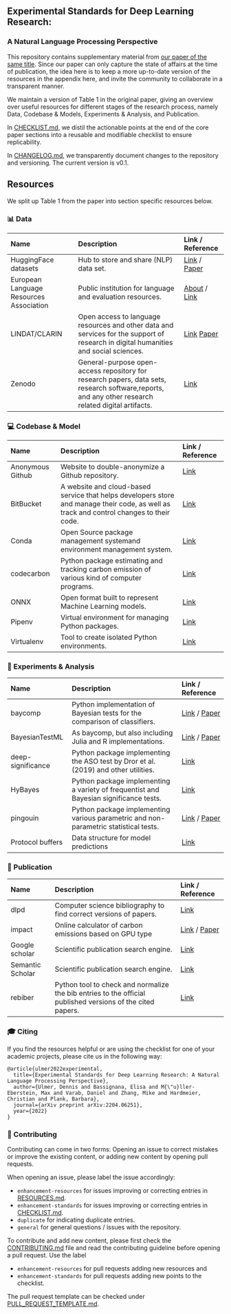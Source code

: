## Experimental Standards for Deep Learning Research: 
### A Natural Language Processing Perspective

This repository contains supplementary material from [our paper of the same title](https://arxiv.org/abs/2204.06251). Since our paper can only capture the 
state of affairs at the time of publication, the idea here is to keep a more up-to-date version of the resources in the 
appendix here, and invite the community to collaborate in a transparent manner.

We maintain a version of Table 1 in the original paper, giving an overview over useful resources for different stages of
the research process, namely Data, Codebase & Models, Experiments & Analysis, and Publication.

In [CHECKLIST.md](https://github.com/Kaleidophon/experimental-standards-deep-learning-research/blob/main/CHECKLIST.md), 
we distil the actionable points at the end of the core paper sections into a reusable and modifiable checklist to ensure
replicability. 

In [CHANGELOG.md](https://github.com/Kaleidophon/experimental-standards-deep-learning-research/blob/main/CHANGELOG.md),
we transparently document changes to the repository and versioning. The current version is v0.1. 

## Resources 

We split up Table 1 from the paper into section specific resources below.

### :bar_chart: Data

| Name | Description | Link / Reference |
|:----- |:----- |:----- |
| HuggingFace datasets | Hub to store and share (NLP) data set. | [Link](https://huggingface.co/datasets) / [Paper](https://arxiv.org/pdf/2109.02846.pdf) |
| European Language Resources Association | Public institution for language and evaluation resources. | [About](http://www.elra.info/en/about/) / [Link](http://catalogue.elra.info/en-us/) |
| LINDAT/CLARIN | Open access to language resources and other data and services for the support of research in digital humanities and social sciences. | [Link](https://lindat.cz/) [Paper](https://pure.mpg.de/rest/items/item_60744_3/component/file_60745/content) |
| Zenodo | General-purpose open-access repository for research papers, data sets, research software,reports, and any other research related digital artifacts. | [Link](https://zenodo.org/) |

### :computer: Codebase & Model

| Name | Description | Link / Reference |
|:----- |:----- |:----- |
| Anonymous Github | Website to double-anonymize a Github repository. | [Link](https://anonymous.4open.science/) |
| BitBucket | A website and cloud-based service that helps developers store and manage their code, as well as track and control changes to their code. | [Link](https://bitbucket.org/product/) |
| Conda | Open Source package management systemand environment management system. | [Link](https://docs.conda.io/en/latest/) | 
| codecarbon | Python package estimating and tracking carbon emission of various kind of computer programs. | [Link](https://github.com/mlco2/codecarbon) |
| ONNX | Open format built to represent Machine Learning models. | [Link](https://onnx.ai/) |
| Pipenv | Virtual environment for managing Python packages. | [Link](https://pipenv.pypa.io/en/latest/) |
| Virtualenv | Tool to create isolated Python environments. | [Link](https://virtualenv.pypa.io/en/latest/) | 

### :microscope: Experiments & Analysis

| Name | Description | Link / Reference |
|:----- |:----- |:----- |
| baycomp | Python implementation of Bayesian tests for the comparison of classifiers. | [Link](https://github.com/janezd/baycomp) / [Paper](https://jmlr.org/papers/volume18/16-305/16-305.pdf) | 
| BayesianTestML | As baycomp, but also including Julia and R implementations. | [Link](https://github.com/BayesianTestsML/tutorial/) / [Paper](https://jmlr.org/papers/volume18/16-305/16-305.pdf) | 
| deep-significance | Python package implementing the ASO test by Dror et al. (2019) and other utilities. | [Link](https://github.com/Kaleidophon/deep-significance) |
| HyBayes | Python package implementing a variety of frequentist and Bayesian significance tests. | [Link](https://github.com/allenai/HyBayes) |
| pingouin | Python package implementing various parametric and non-parametric statistical tests. | [Link](https://github.com/raphaelvallat/pingouin) / [Paper](https://web.archive.org/web/20190429060332id_/https://www.theoj.org/joss-papers/joss.01026/10.21105.joss.01026.pdf) |
| Protocol buffers | Data structure for model predictions | [Link](https://developers.google.com/protocol-buffers/) |

### :page_facing_up: Publication

| Name | Description | Link / Reference |
|:----- |:----- |:----- |
| dlpd | Computer science bibliography to find correct versions of papers. | [Link](https://dblp.org/) | 
| impact | Online calculator of carbon emissions based on GPU type | [Link](https://github.com/mlco2/impact) / [Paper](https://arxiv.org/pdf/1910.09700.pdf) |
| Google scholar | Scientific publication search engine. | [Link](https://scholar.google.com/) |
| Semantic Scholar | Scientific publication search engine. | [Link](https://www.semanticscholar.org) |
| rebiber | Python tool to check and normalize the bib entries to the official published versions of the cited papers. | [Link](https://github.com/yuchenlin/rebiber) |



### :mortar_board: Citing 

If you find the resources helpful or are using the checklist for one of your academic projects, please cite us in the 
following way:

    @article{ulmer2022experimental,
      title={Experimental Standards for Deep Learning Research: A Natural Language Processing Perspective},
      author={Ulmer, Dennis and Bassignana, Elisa and M{\"u}ller-Eberstein, Max and Varab, Daniel and Zhang, Mike and Hardmeier, Christian and Plank, Barbara},
      journal={arXiv preprint arXiv:2204.06251},
      year={2022}
    }

### :jigsaw: Contributing

Contributing can come in two forms: Opening an issue to correct mistakes or improve the existing content, or adding new
content by opening pull requests.

When opening an issue, please label the issue accordingly:
* `enhancement-resources` for issues improving or correcting entries in [RESOURCES.md](https://github.com/Kaleidophon/experimental-standards-deep-learning-research/blob/main/RESOURCES.md).
* `enhancement-standards` for issues improving or correcting entries in [CHECKLIST.md](https://github.com/Kaleidophon/experimental-standards-deep-learning-research/blob/main/CHECKLIST.md).
* `duplicate` for indicating duplicate entries.
* `general` for general questions / issues with the repository.

To contribute and add new content, please first check the [CONTRIBUTING.md](https://github.com/Kaleidophon/experimental-standards-deep-learning-research/blob/main/CONTRIBUTING.md)
file and read the contributing guideline before opening a pull request. Use the label 
* `enhancement-resources` for pull requests adding new resources and 
* `enhancement-standards` for pull requests adding new points to the checklist.

The pull request template can be checked under [PULL_REQUEST_TEMPLATE.md](https://github.com/Kaleidophon/experimental-standards-deep-learning-research/blob/main/.github/PULL_REQUEST_TEMPLATE.md).
